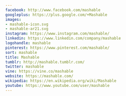 ```yaml
---
facebook: http://www.facebook.com/mashable
googleplus: https://plus.google.com/+Mashable
images:
- mashable-icon.svg
- mashable-ar21.svg
instagram: https://www.instagram.com/mashable/
linkedin: https://www.linkedin.com/company/mashable
logohandle: mashable
pinterest: https://www.pinterest.com/mashable/
sort: mashable
title: Mashable
tumblr: http://mashable.tumblr.com/
twitter: mashable
vine: https://vine.co/mashable
website: https://mashable.com/
wikipedia: https://en.wikipedia.org/wiki/Mashable
youtube: https://www.youtube.com/user/mashable
---
```

